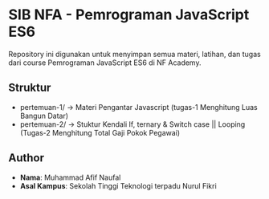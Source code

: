 # SIB NFA - Pemrograman JavaScript ES6

Repository ini digunakan untuk menyimpan semua materi, latihan, dan tugas dari course Pemrograman JavaScript ES6 di NF Academy.

## Struktur
- pertemuan-1/ → Materi Pengantar Javascript (tugas-1 Menghitung Luas Bangun Datar)
- pertemuan-2/ → Stuktur Kendali If, ternary & Switch case || Looping (Tugas-2 Menghitung Total Gaji Pokok Pegawai)

## Author
- **Nama**: Muhammad Afif Naufal
- **Asal Kampus**: Sekolah Tinggi Teknologi terpadu Nurul Fikri

